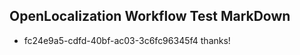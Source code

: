 ## OpenLocalization Workflow Test MarkDown
* fc24e9a5-cdfd-40bf-ac03-3c6fc96345f4 
thanks!<!--HONumber=Mar16_HO2-->
